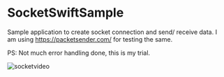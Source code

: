 # SocketSwiftSample
Sample application to create socket connection and send/ receive data. I am using https://packetsender.com/ for testing the same.

PS: Not much error handling done, this is my trial.

![socketvideo](https://user-images.githubusercontent.com/6782228/38165408-65aef524-3530-11e8-9302-afe4fbf3add7.gif)

